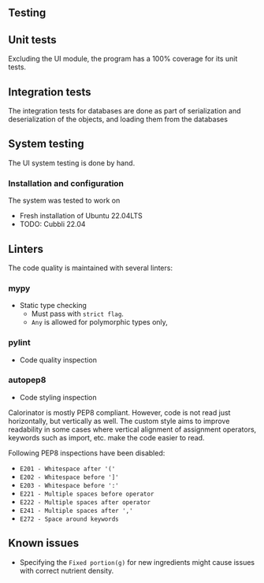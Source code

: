 Testing
---

## Unit tests

Excluding the UI module, the program has a 100% coverage for its unit tests.

## Integration tests

The integration tests for databases are done as part of serialization and deserialization of the objects,
and loading them from the databases

## System testing

The UI system testing is done by hand.

### Installation and configuration

The system was tested to work on 
  * Fresh installation of Ubuntu 22.04LTS
  * TODO: Cubbli 22.04 


## Linters

The code quality is maintained with several linters:

### mypy

* Static type checking 
  * Must pass with `strict flag`.
  * `Any` is allowed for polymorphic types only,

### pylint

* Code quality inspection

### autopep8

* Code styling inspection

Calorinator is mostly PEP8 compliant. However, code is not read just horizontally, 
but vertically as well. The custom style aims to improve readability in some cases 
where vertical alignment of assignment operators, keywords such as import, etc. 
make the code easier to read. 

Following PEP8 inspections have been disabled:

* `E201 - Whitespace after '('`
* `E202 - Whitespace before ']'`
* `E203 - Whitespace before ':'`
* `E221 - Multiple spaces before operator`
* `E222 - Multiple spaces after operator`
* `E241 - Multiple spaces after ','`
* `E272 - Space around keywords`


## Known issues

* Specifying the `Fixed portion(g)` for new ingredients might cause issues with correct nutrient density.

